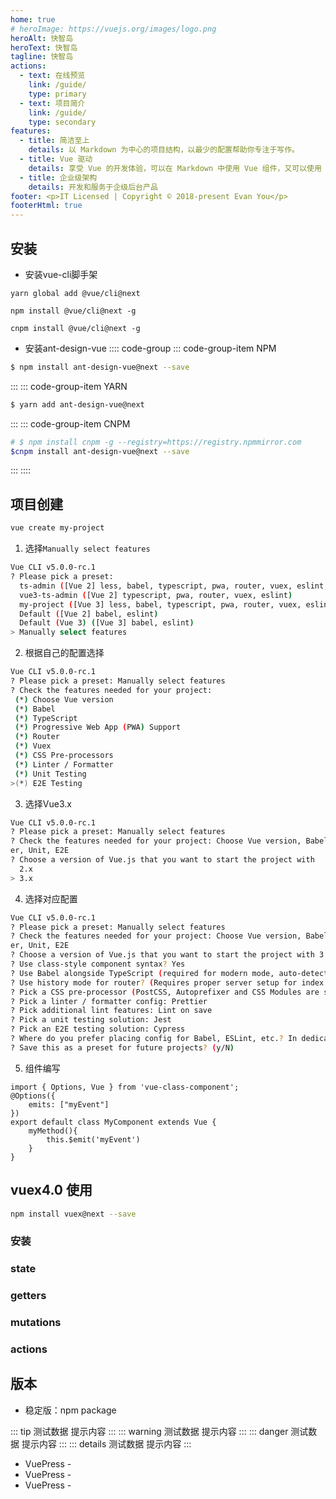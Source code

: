 ```yaml
---
home: true
# heroImage: https://vuejs.org/images/logo.png
heroAlt: 快智岛
heroText: 快智岛
tagline: 快智岛
actions:
  - text: 在线预览
    link: /guide/
    type: primary
  - text: 项目简介
    link: /guide/
    type: secondary
features:
  - title: 简洁至上
    details: 以 Markdown 为中心的项目结构，以最少的配置帮助你专注于写作。
  - title: Vue 驱动
    details: 享受 Vue 的开发体验，可以在 Markdown 中使用 Vue 组件，又可以使用 Vue 来开发自定义主题。
  - title: 企业级架构
    details: 开发和服务于企级后台产品
footer: <p>IT Licensed | Copyright © 2018-present Evan You</p>
footerHtml: true
---
```

## 安装

- 安装vue-cli脚手架
<CodeGroup>
  <CodeGroupItem title="YARN">

```bash:no-line-numbers
yarn global add @vue/cli@next
```
  </CodeGroupItem>

  <CodeGroupItem title="NPM" active>

```bash:no-line-numbers
npm install @vue/cli@next -g
```

  </CodeGroupItem>
   <CodeGroupItem title="CNPM">

```bash:no-line-numbers
cnpm install @vue/cli@next -g
```
  </CodeGroupItem>
</CodeGroup>

- 安装ant-design-vue
:::: code-group
::: code-group-item NPM
```bash
$ npm install ant-design-vue@next --save
```
:::
::: code-group-item YARN
```bash
$ yarn add ant-design-vue@next
```
:::
::: code-group-item CNPM
```bash
# $ npm install cnpm -g --registry=https://registry.npmmirror.com
$cnpm install ant-design-vue@next --save
```
:::
::::
## 项目创建
```bash
vue create my-project
```
1. 选择`Manually select features`
```bash
Vue CLI v5.0.0-rc.1
? Please pick a preset:
  ts-admin ([Vue 2] less, babel, typescript, pwa, router, vuex, eslint, unit-jest)
  vue3-ts-admin ([Vue 2] typescript, pwa, router, vuex, eslint)
  my-project ([Vue 3] less, babel, typescript, pwa, router, vuex, eslint, unit-jest, e2e-cypress)
  Default ([Vue 2] babel, eslint)
  Default (Vue 3) ([Vue 3] babel, eslint)
> Manually select features

```
2. 根据自己的配置选择
```bash
Vue CLI v5.0.0-rc.1
? Please pick a preset: Manually select features
? Check the features needed for your project:
 (*) Choose Vue version
 (*) Babel
 (*) TypeScript
 (*) Progressive Web App (PWA) Support
 (*) Router
 (*) Vuex
 (*) CSS Pre-processors
 (*) Linter / Formatter
 (*) Unit Testing
>(*) E2E Testing

```
3. 选择Vue3.x
```bash
Vue CLI v5.0.0-rc.1
? Please pick a preset: Manually select features
? Check the features needed for your project: Choose Vue version, Babel, TS, PWA, Router, Vuex, CSS Pre-processors, Lint
er, Unit, E2E
? Choose a version of Vue.js that you want to start the project with
  2.x
> 3.x

```
4. 选择对应配置
```bash
Vue CLI v5.0.0-rc.1
? Please pick a preset: Manually select features
? Check the features needed for your project: Choose Vue version, Babel, TS, PWA, Router, Vuex, CSS Pre-processors, Lint
er, Unit, E2E
? Choose a version of Vue.js that you want to start the project with 3.x
? Use class-style component syntax? Yes
? Use Babel alongside TypeScript (required for modern mode, auto-detected polyfills, transpiling JSX)? Yes
? Use history mode for router? (Requires proper server setup for index fallback in production) Yes
? Pick a CSS pre-processor (PostCSS, Autoprefixer and CSS Modules are supported by default): Less
? Pick a linter / formatter config: Prettier
? Pick additional lint features: Lint on save
? Pick a unit testing solution: Jest
? Pick an E2E testing solution: Cypress
? Where do you prefer placing config for Babel, ESLint, etc.? In dedicated config files
? Save this as a preset for future projects? (y/N)

```
5. 组件编写
```vue
import { Options, Vue } from 'vue-class-component';
@Options({
    emits: ["myEvent"]
})
export default class MyComponent extends Vue {
    myMethod(){
        this.$emit('myEvent')
    }
}
```
## vuex4.0 使用
```bash
npm install vuex@next --save
```
### 安装
### state
### getters
### mutations
### actions
## 版本
- 稳定版：npm package

::: tip 测试数据
提示内容
:::
::: warning 测试数据
提示内容
:::
::: danger 测试数据
提示内容
:::
::: details 测试数据
提示内容
:::

- VuePress - <Badge type="tip" text="v2" vertical="top" />
- VuePress - <Badge type="warning" text="v2" vertical="middle" />
- VuePress - <Badge type="danger" text="v2" vertical="bottom" />